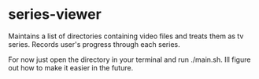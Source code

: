 # series-viewer
Maintains a list of directories containing video files and treats them as tv series. Records user's progress through each series.

For now just open the directory in your terminal and run ./main.sh. Ill figure out how to make it easier in the future.
